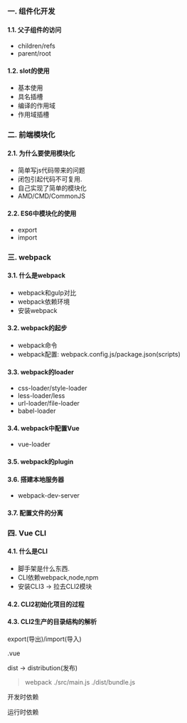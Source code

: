 ### 一. 组件化开发

#### 1.1. 父子组件的访问

* children/refs
* parent/root



#### 1.2. slot的使用

* 基本使用
* 具名插槽
* 编译的作用域
* 作用域插槽



### 二. 前端模块化

#### 2.1. 为什么要使用模块化

* 简单写js代码带来的问题
* 闭包引起代码不可复用.
* 自己实现了简单的模块化
* AMD/CMD/CommonJS

#### 2.2. ES6中模块化的使用

* export
* import



### 三. webpack

#### 3.1. 什么是webpack

* webpack和gulp对比
* webpack依赖环境
* 安装webpack



#### 3.2. webpack的起步

* webpack命令
* webpack配置: webpack.config.js/package.json(scripts)



#### 3.3. webpack的loader

* css-loader/style-loader
* less-loader/less
* url-loader/file-loader
* babel-loader



#### 3.4. webpack中配置Vue

* vue-loader



#### 3.5. webpack的plugin



#### 3.6. 搭建本地服务器

* webpack-dev-server



#### 3.7. 配置文件的分离





### 四. Vue CLI

#### 4.1. 什么是CLI

* 脚手架是什么东西.
* CLI依赖webpack,node,npm
* 安装CLI3 -> 拉去CLI2模块



#### 4.2. CLI2初始化项目的过程



#### 4.3. CLI2生产的目录结构的解析





export(导出)/import(导入)



.vue



dist -> distribution(发布)



>webpack ./src/main.js ./dist/bundle.js



开发时依赖

运行时依赖